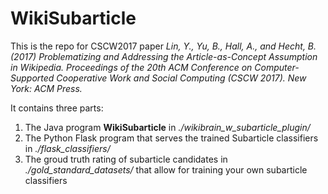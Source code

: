 # WikiSubarticle
This is the repo for CSCW2017 paper *Lin, Y., Yu, B., Hall, A., and Hecht, B. (2017) Problematizing and Addressing the Article-as-Concept Assumption in Wikipedia. Proceedings of the 20th ACM Conference on Computer-Supported Cooperative Work and Social Computing (CSCW 2017). New York: ACM Press.*

It contains three parts:
1. The Java program **WikiSubarticle** in *./wikibrain_w_subarticle_plugin/*
2. The Python Flask program that serves the trained Subarticle classifiers in *./flask_classifiers/*
3. The groud truth rating of subarticle candidates in *./gold_standard_datasets/* that allow for training your own subarticle classifiers
